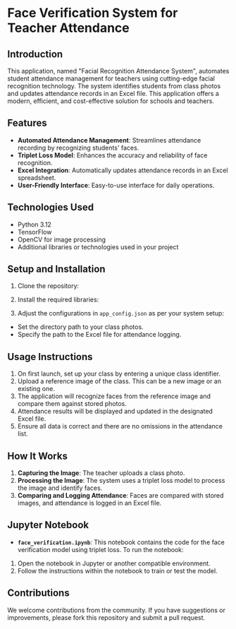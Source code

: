 # Face Verification System for Teacher Attendance

## Introduction
This application, named "Facial Recognition Attendance System", automates student attendance management for teachers using cutting-edge facial recognition technology. The system identifies students from class photos and updates attendance records in an Excel file. This application offers a modern, efficient, and cost-effective solution for schools and teachers.

## Features
- **Automated Attendance Management**: Streamlines attendance recording by recognizing students' faces.
- **Triplet Loss Model**: Enhances the accuracy and reliability of face recognition.
- **Excel Integration**: Automatically updates attendance records in an Excel spreadsheet.
- **User-Friendly Interface**: Easy-to-use interface for daily operations.

## Technologies Used
- Python 3.12
- TensorFlow
- OpenCV for image processing
- Additional libraries or technologies used in your project

## Setup and Installation
1. Clone the repository:
  
2. Install the required libraries:

3. Adjust the configurations in `app_config.json` as per your system setup:
- Set the directory path to your class photos.
- Specify the path to the Excel file for attendance logging.

## Usage Instructions
1. On first launch, set up your class by entering a unique class identifier.
2. Upload a reference image of the class. This can be a new image or an existing one.
3. The application will recognize faces from the reference image and compare them against stored photos.
4. Attendance results will be displayed and updated in the designated Excel file.
5. Ensure all data is correct and there are no omissions in the attendance list.

## How It Works
1. **Capturing the Image**: The teacher uploads a class photo.
2. **Processing the Image**: The system uses a triplet loss model to process the image and identify faces.
3. **Comparing and Logging Attendance**: Faces are compared with stored images, and attendance is logged in an Excel file.

## Jupyter Notebook
- **`face_verification.ipynb`**: This notebook contains the code for the face verification model using triplet loss. To run the notebook:
1. Open the notebook in Jupyter or another compatible environment.
2. Follow the instructions within the notebook to train or test the model.

## Contributions
We welcome contributions from the community. If you have suggestions or improvements, please fork this repository and submit a pull request.

